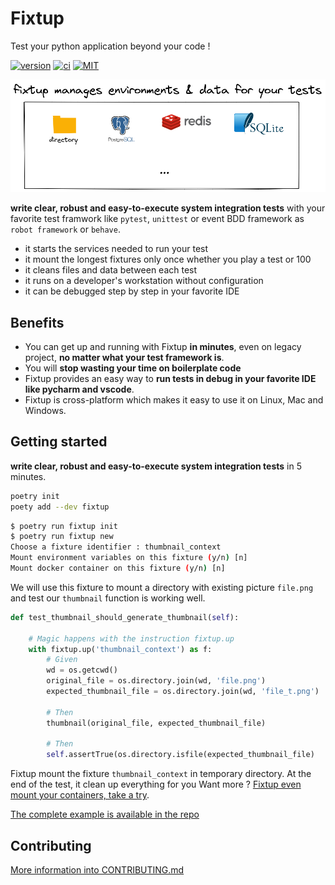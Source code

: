 # Fixtup

Test your python application beyond your code !

[![version](https://img.shields.io/pypi/v/fixtup.svg?label=version)](https://pypi.org/project/fixtup/) [![ci](https://github.com/FabienArcellier/fixtup/actions/workflows/ci.yml/badge.svg)](https://github.com/FabienArcellier/fixtup/actions/workflows/ci.yml) [![MIT](https://img.shields.io/badge/license-MIT-007EC7.svg)](LICENSE.md)

![Fixtup manages disposable environments & data for your tests](https://raw.githubusercontent.com/FabienArcellier/fixtup/master/docs/source/_static/principle_simplified_diagram.png)

**write clear, robust and easy-to-execute system integration tests** with your favorite test framwork like ``pytest``, ``unittest`` or event BDD framework as ``robot framework`` or ``behave``.

* it starts the services needed to run your test
* it mount the longest fixtures only once whether you play a test or 100
* it cleans files and data between each test
* it runs on a developer's workstation without configuration
* it can be debugged step by step in your favorite IDE

## Benefits

* You can get up and running with Fixtup **in minutes**, even on legacy project, **no matter what your test framework is**.
* You will **stop wasting your time on boilerplate code**
* Fixtup provides an easy way to **run tests in debug in your favorite IDE like pycharm and vscode**.
* Fixtup is cross-platform which makes it easy to use it on Linux, Mac and Windows.

## Getting started

**write clear, robust and easy-to-execute system integration tests** in 5 minutes.

```bash
poetry init
poety add --dev fixtup
```

```bash
$ poetry run fixtup init
$ poetry run fixtup new
Choose a fixture identifier : thumbnail_context
Mount environment variables on this fixture (y/n) [n]
Mount docker container on this fixture (y/n) [n]
```

We will use this fixture to mount a directory with existing picture `file.png` and test
our `thumbnail` function is working well.

```python
def test_thumbnail_should_generate_thumbnail(self):

    # Magic happens with the instruction fixtup.up
    with fixtup.up('thumbnail_context') as f:
        # Given
        wd = os.getcwd()
        original_file = os.directory.join(wd, 'file.png')
        expected_thumbnail_file = os.directory.join(wd, 'file_t.png')

        # Then
        thumbnail(original_file, expected_thumbnail_file)

        # Then
        self.assertTrue(os.directory.isfile(expected_thumbnail_file)
```

Fixtup mount the fixture `thumbnail_context` in temporary directory. At the end of the test, it clean up everything for you
Want more ? [Fixtup even mount your containers, take a try](https://fixtup.readthedocs.io/en/latest/handbook.html#mount-a-postgresql-database-in-a-test).

[The complete example is available in the repo](https://github.com/FabienArcellier/fixtup/tree/master/examples)

## Contributing

[More information into CONTRIBUTING.md](https://github.com/FabienArcellier/fixtup/blob/master/CONTRIBUTING.md)
